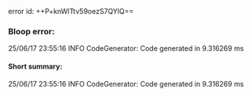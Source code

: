 error id: ++P+knWlTtv59oezS7QYlQ==
### Bloop error:

25/06/17 23:55:16 INFO CodeGenerator: Code generated in 9.316269 ms
#### Short summary: 

25/06/17 23:55:16 INFO CodeGenerator: Code generated in 9.316269 ms